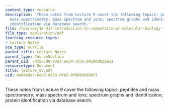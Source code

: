 ```yaml
---
content_type: resource
description: 'These notes from Lecture 9 cover the following topics: peptides and
  mass spectrometry; mass spectrum and ions; spectrum graphs and identification; protein
  identification via database search.'
file: /courses/18-417-introduction-to-computational-molecular-biology-fall-2004/9a08e9acbee598830f620f889bb998f1_lecture_09.pdf
file_type: application/pdf
learning_resource_types:
- Lecture Notes
ocw_type: OCWFile
parent_title: Lecture Notes
parent_type: CourseSection
parent_uid: 7d35d7d9-97e3-ac34-cd3a-945090b26e21
resourcetype: Document
title: lecture_09.pdf
uid: 9a08e9ac-bee5-9883-0f62-0f889bb998f1
---
```

These notes from Lecture 9 cover the following topics: peptides and mass spectrometry; mass spectrum and ions; spectrum graphs and identification; protein identification via database search.

